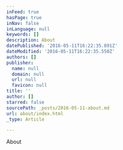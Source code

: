 ```yaml
---
inFeed: true
hasPage: true
inNav: false
inLanguage: null
keywords: []
description: About
datePublished: '2016-05-11T16:22:35.891Z'
dateModified: '2016-05-11T16:22:35.550Z'
authors: []
publisher:
  name: null
  domain: null
  url: null
  favicon: null
title: ''
author: []
starred: false
sourcePath: _posts/2016-05-11-about.md
url: about/index.html
_type: Article

---
```

About